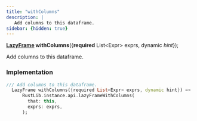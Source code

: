 ```yaml
---
title: "withColumns"
description: |
   Add columns to this dataframe.
sidebar: {hidden: true}
---
```

<span class="dart-code"><strong>[LazyFrame] withColumns</strong>({<span class="nobr"><strong>required</strong> List&lt;Expr&gt; exprs</span>, <span class="nobr">dynamic <i>hint</i></span>});</span>

 Add columns to this dataframe.
### Implementation
```dart
/// Add columns to this dataframe.
  LazyFrame withColumns({required List<Expr> exprs, dynamic hint}) =>
      RustLib.instance.api.lazyFrameWithColumns(
        that: this,
        exprs: exprs,
      );
```

[LazyFrame]: /reference/classes/lazyframe/